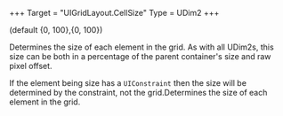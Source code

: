 +++
Target = "UIGridLayout.CellSize"
Type = UDim2
+++

(default {0, 100},{0, 100})Determines the size of each element in the grid. As with all UDim2s, this size can be both in a percentage of the parent container's size and raw pixel offset.If the element being size has a `UIConstraint` then the size will be determined by the constraint, not the grid.Determines the size of each element in the grid.
